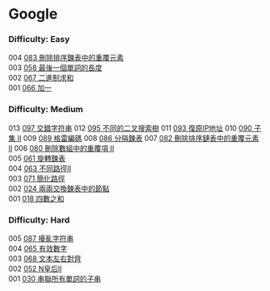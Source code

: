 # Google

### Difficulty: Easy

004 [083 刪除排序鍊表中的重覆元素](./Google/083.md)  
003 [058 最後一個單詞的長度](./Google/058.md)  
002 [067 二進制求和](./Google/067.md)  
001 [066 加一](./Google/066.md)  

### Difficulty: Medium

013 [097 交錯字符串](./Google/097.md) 
012 [095 不同的二叉搜索樹](./Google/095.md) 
011 [093 復原IP地址](./Google/093.md) 
010 [090 子集 II](./Google/090.md) 
009 [089 格雷編碼](./Google/089.md) 
008 [086 分隔鍊表](./Google/086.md) 
007 [082 刪除排序鏈表中的重覆元素 II](./Google/082.md) 
006 [080 刪除數組中的重覆項 II](./Google/080.md)  
005 [061 旋轉鍊表](./Google/061.md)  
004 [063 不同路徑II](./Google/063.md)  
003 [071 簡化路徑](./Google/071.md)  
002 [024 兩兩交換鍊表中的節點](./Google/024.md)  
001 [018 四數之和](./Google/018.md)  

### Difficulty: Hard

005 [087 擾亂字符串](./Google/087.md)  
004 [065 有效數字](./Google/065.md)  
003 [068 文本左右對齊](./Google/068.md)  
002 [052 N皇后II](./Google/052.md)  
001 [030 串聯所有單詞的子串](./Google/030.md)  